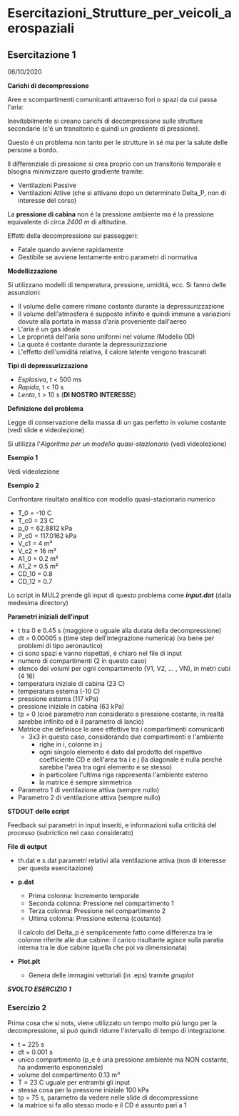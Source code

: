 # Esercitazioni_Strutture_per_veicoli_aerospaziali

## Esercitazione 1

06/10/2020

**Carichi di decompressione**

Aree e scompartimenti comunicanti attraverso fori o spazi da cui passa l'aria:

Inevitabilmente si creano carichi di decompressione sulle strutture secondarie (c'é un transitorio e quindi un *gradiente* di pressione).

Questo é un problema non tanto per le strutture in sé ma per la salute delle persone a bordo.

Il differenziale di pressione si crea proprio con un transitorio temporale e bisogna minimizzare questo gradiente tramite:
+ Ventilazioni Passive
+ Ventilazioni Attive (che si attivano dopo un determinato Delta_P, non di interesse del corso)

La **pressione di cabina** non é la pressione ambiente ma é la pressione equivalente di circa *2400 m* di altitudine.

Effetti della decompressione sui passeggeri:

+ Fatale quando avviene rapidamente
+ Gestibile se avviene lentamente entro parametri di normativa

**Modellizzazione**

Si utilizzano modelli di temperatura, pressione, umiditá, ecc.
Si fanno delle assunzioni:
+ Il volume delle camere rimane costante durante la depressurizzazione
+ Il volume dell'atmosfera é supposto infinito e quindi immune a variazioni dovute alla portata in massa d'aria proveniente dall'aereo
+ L'aria é un gas ideale
+ Le proprietá dell'aria sono uniformi nel volume (Modello 0D)
+ La quota é costante durante la depressurizzazione
+ L'effetto dell'umiditá relativa, il calore latente vengono trascurati

**Tipi di depressurizzazione**

+ *Esplosiva*, t < 500 ms
+ *Rapida*, t < 10 s
+ *Lenta*, t > 10 s (**DI NOSTRO INTERESSE**)

**Definizione del problema**

Legge di conservazione della massa di un gas perfetto in volume costante (vedi slide e videolezione)

Si utilizza l'*Algoritmo per un modello quasi-stazionario* (vedi videolezione)

**Esempio 1**

Vedi videolezione

**Esempio 2**

Confrontare risultato analitico con modello quasi-stazionario numerico

+ T_0 = -10 C
+ T_c0 = 23 C
+ p_0 = 62.8812 kPa
+ P_c0 = 117.0162 kPa
+ V_c1 = 4 m³
+ V_c2 = 16 m³
+ A1_0 = 0.2 m²
+ A1_2 = 0.5 m²
+ CD_10 = 0.8
+ CD_12 = 0.7

Lo script in MUL2 prende gli input di questo problema come ***input.dat*** (dalla medesima directory)

**Parametri iniziali dell'input**

+ t tra 0 e 0.45 s (maggiore o uguale alla durata della decompressione)
+ dt = 0.00005 s (time step dell'integrazione numerica)
(va bene per problemi di tipo aeronautico)
+ ci sono spazi e vanno rispettati, é chiaro nel file di input
+ numero di compartimenti (2 in questo caso)
+ elenco dei volumi per ogni compartimento (V1, V2, ... , VN), in metri cubi (4 16)
+ temperatura iniziale di cabina (23 C)
+ temperatura esterna (-10 C)
+ pressione esterna (117 kPa)
+ pressione iniziale in cabina (63 kPa)
+ tp = 0 (cioé parametro non considerato a pressione costante, in realtá sarebbe infinito ed é il parametro di lancio)
+ Matrice che definisce le aree effettive tra i compartimenti comunicanti
    + 3x3 in questo caso, considerando due compartimenti e l'ambiente
        + righe in  i, colonne in j
        + ogni singolo elemento é dato dal prodotto del rispettivo coefficiente CD e dell'area tra i e j (la diagonale é nulla perché sarebbe l'area tra ogni elemento e se stesso)
        + in particolare l'ultima riga rappresenta l'ambiente esterno
        + la matrice é sempre simmetrica
+ Parametro 1 di ventilazione attiva (sempre nullo)
+ Parametro 2 di ventilazione attiva (sempre nullo)

**STDOUT dello script**

Feedback sui parametri in input inseriti, e informazioni sulla criticitá del processo (subrictico nel caso considerato)

**File di output**

+ th.dat e x.dat parametri relativi alla ventilazione attiva (non di interesse per questa esercitazione)
+ **p.dat**
    + Prima colonna: Incremento temporale
    + Seconda colonna: Pressione nel compartimento 1
    + Terza colonna: Pressione nel compartimento 2
    + Ultima colonna: Pressione esterna (costante)

    Il calcolo del Delta_p é semplicemente fatto come differenza tra le colonne riferite alle due cabine: il carico risultante agisce sulla paratia interna tra le due cabine (quella che poi va dimensionata)

+ **Plot.plt**
    + Genera delle immagini vettoriali (in .eps) tramite *gnuplot*


***SVOLTO ESERCIZIO 1***

### **Esercizio 2**

Prima cosa che si nots, viene utilizzato un tempo molto piú lungo per la decompressione, si puó quindi ridurre l'intervallo di tempo di integrazione.

+ t = 225 s
+ dt = 0.001 s
+ unico compartimento (p_e é una pressione ambiente ma NON costante, ha andamento esponenziale)
+ volume del compartimento 0.13 m³
+ T = 23 C uguale per entrambi gli input
+ stessa cosa per la pressione iniziale 100 kPa
+ tp = 75 s, parametro da vedere nelle slide di decompressione
+ la matrice si fa allo stesso modo e il CD é assunto pari a 1